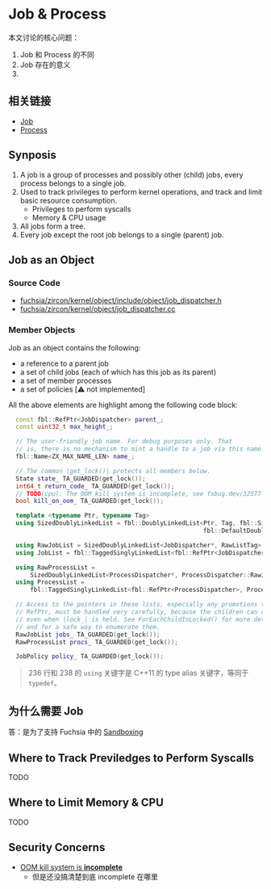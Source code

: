 Job & Process
=============

本文讨论的核心问题：

1. Job 和 Process 的不同
2. Job 存在的意义
3. 

## 相关链接

- [Job](https://fuchsia.dev/fuchsia-src/reference/kernel_objects/job)
- [Process](https://fuchsia.dev/fuchsia-src/reference/kernel_objects/process)


## Synposis

1. A job is a group of processes and possibly other (child) jobs, every process belongs to a single job.
2. Used to track privileges to perform kernel operations, and track and limit basic resource consumption.
    - Privileges to perform syscalls
    - Memory & CPU usage
3. All jobs form a tree.
4. Every job except the root job belongs to a single (parent) job.


## Job as an Object

### Source Code

- [fuchsia/zircon/kernel/object/include/object/job_dispatcher.h](https://cs.opensource.google/fuchsia/fuchsia/+/main:/zircon/kernel/object/include/object/job_dispatcher.h)
- [fuchsia/zircon/kernel/object/job_dispatcher.cc](https://cs.opensource.google/fuchsia/fuchsia/+/main:zircon/kernel/object/job_dispatcher.cc)

### Member Objects

Job as an object contains the following:

- a reference to a parent job
- a set of child jobs (each of which has this job as its parent)
- a set of member processes
- a set of policies [:warning: not implemented]

All the above elements are highlight among the following code block:

```c++ linenums="216" hl_lines="1 30 31 33"
  const fbl::RefPtr<JobDispatcher> parent_;
  const uint32_t max_height_;

  // The user-friendly job name. For debug purposes only. That
  // is, there is no mechanism to mint a handle to a job via this name.
  fbl::Name<ZX_MAX_NAME_LEN> name_;

  // The common |get_lock()| protects all members below.
  State state_ TA_GUARDED(get_lock());
  int64_t return_code_ TA_GUARDED(get_lock());
  // TODO(cpu): The OOM kill system is incomplete, see fxbug.dev/32577 for details.
  bool kill_on_oom_ TA_GUARDED(get_lock());

  template <typename Ptr, typename Tag>
  using SizedDoublyLinkedList = fbl::DoublyLinkedList<Ptr, Tag, fbl::SizeOrder::Constant,
                                                      fbl::DefaultDoublyLinkedListTraits<Ptr, Tag>>;

  using RawJobList = SizedDoublyLinkedList<JobDispatcher*, RawListTag>;
  using JobList = fbl::TaggedSinglyLinkedList<fbl::RefPtr<JobDispatcher>, ListTag>;

  using RawProcessList =
      SizedDoublyLinkedList<ProcessDispatcher*, ProcessDispatcher::RawJobListTag>;
  using ProcessList =
      fbl::TaggedSinglyLinkedList<fbl::RefPtr<ProcessDispatcher>, ProcessDispatcher::JobListTag>;

  // Access to the pointers in these lists, especially any promotions to
  // RefPtr, must be handled very carefully, because the children can die
  // even when |lock_| is held. See ForEachChildInLocked() for more details
  // and for a safe way to enumerate them.
  RawJobList jobs_ TA_GUARDED(get_lock());
  RawProcessList procs_ TA_GUARDED(get_lock());

  JobPolicy policy_ TA_GUARDED(get_lock());
```

> 236 行和 238 的 `using` 关键字是 C++11 的 type alias 关键字，等同于 `typedef`。

## 为什么需要 Job

答：是为了支持 Fuchsia 中的 [Sandboxing](https://fuchsia.dev/fuchsia-src/concepts/process/sandboxing)

## Where to Track Previledges to Perform Syscalls

TODO

## Where to Limit Memory & CPU

TODO

## Security Concerns

- [OOM kill system is **incomplete**](https://cs.opensource.google/fuchsia/fuchsia/+/main:zircon/kernel/object/include/object/job_dispatcher.h;l=226)
  - 但是还没搞清楚到底 incomplete 在哪里